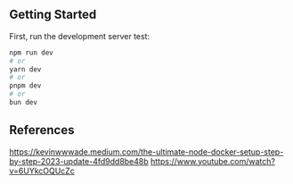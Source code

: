 

## Getting Started

First, run the development server test:

```bash
npm run dev
# or
yarn dev
# or
pnpm dev
# or
bun dev
```
## References
https://kevinwwwade.medium.com/the-ultimate-node-docker-setup-step-by-step-2023-update-4fd9dd8be48b
https://www.youtube.com/watch?v=6UYkcOQUcZc

